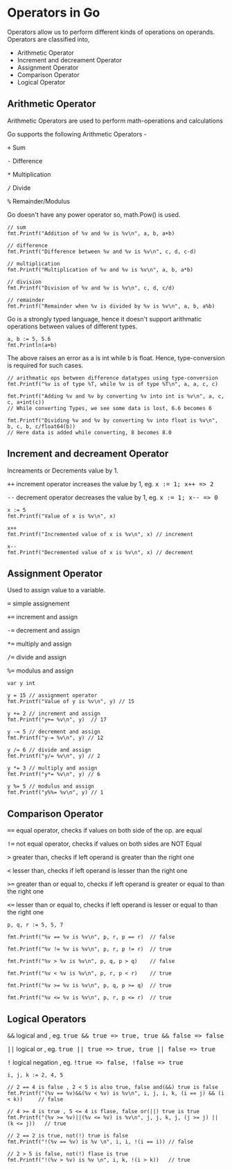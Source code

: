 # Operators in Go

Operators allow us to perform different kinds of operations on operands. Operators are classified into,

- Arithmetic Operator
- Increment and decreament Operator
- Assignment Operator
- Comparison Operator
- Logical Operator

## Arithmetic Operator

Arithmetic Operators are used to perform math-operations and calculations

Go supports the following Arithmetic Operators -

<kbd>+</kbd>  Sum

<kbd>-</kbd>  Difference

<kbd>*</kbd>  Multiplication

<kbd>/</kbd>  Divide

<kbd>%</kbd>  Remainder/Modulus

Go doesn't have any power operator so, math.Pow() is used.

```
// sum
fmt.Printf("Addition of %v and %v is %v\n", a, b, a+b)

// difference
fmt.Printf("Difference between %v and %v is %v\n", c, d, c-d)

// multiplication
fmt.Printf("Multiplication of %v and %v is %v\n", a, b, a*b)

// division
fmt.Printf("Division of %v and %v is %v\n", c, d, c/d)

// remainder
fmt.Printf("Remainder when %v is divided by %v is %v\n", a, b, a%b)
```

Go is a strongly typed language, hence it doesn't support arithmatic operations between values of different types.

```
a, b := 5, 5.6
fmt.Println(a+b)
```

The above raises an error as a is int while b is float. Hence, type-conversion is required for such cases.

```
// arithmatic ops between difference datatypes using type-conversion
fmt.Printf("%v is of type %T, while %v is of type %T\n", a, a, c, c)

fmt.Printf("Adding %v and %v by converting %v into int is %v\n", a, c, c, a+int(c))
// While converting Types, we see some data is lost, 6.6 becomes 6

fmt.Printf("Dividing %v and %v by converting %v into float is %v\n", b, c, b, c/float64(b))
// Here data is added while converting, 8 becomes 8.0
```

## Increment and decreament Operator

Increaments or Decrements value by 1. 

<kbd>++</kbd> increment operator increases the value by 1, eg. <kbd>x := 1; x++ => 2</kbd>

<kbd>--</kbd> decrement operator decreases the value by 1, eg. <kbd>x := 1; x-- => 0</kbd>

```
x := 5
fmt.Printf("Value of x is %v\n", x)

x++
fmt.Printf("Incremented value of x is %v\n", x) // increment

x--
fmt.Printf("Decremented value of x is %v\n", x) // decrement
```

## Assignment Operator

Used to assign value to a variable. 

<kbd>=</kbd>   simple assignement

<kbd>+=</kbd>  increment and assign

<kbd>-=</kbd>  decrement and assign

<kbd>*=</kbd>  multiply and assign

<kbd>/=</kbd>  divide and assign

<kbd>%=</kbd>  modulus and assign

```
var y int

y = 15 // assignment operator
fmt.Printf("Value of y is %v\n", y) // 15
	
y += 2 // increment and assign
fmt.Printf("y+= %v\n", y)  // 17

y -= 5 // decrement and assign
fmt.Printf("y-= %v\n", y) // 12

y /= 6 // divide and assign
fmt.Printf("y/= %v\n", y) // 2

y *= 3 // multiply and assign
fmt.Printf("y*= %v\n", y) // 6

y %= 5 // modulus and assign
fmt.Printf("y%%= %v\n", y) // 1
```

## Comparison Operator

<kbd>==</kbd>  equal operator, checks if values on both side of the op. are equal

<kbd>!=</kbd>  not equal operator, checks if values on both sides are NOT Equal

<kbd>></kbd>  greater than, checks if left operand is greater than the right one

<kbd><</kbd>   lesser than, checks if left operand is lesser than the right one

<kbd>>=</kbd>  greater than or equal to, checks if left operand is greater or equal to than the right one

<kbd><=</kbd>  lesser than or equal to, checks if left operand is lesser or equal to than the right one

```
p, q, r := 5, 5, 7

fmt.Printf("%v == %v is %v\n", p, r, p == r)  // false

fmt.Printf("%v != %v is %v\n", p, r, p != r)  // true

fmt.Printf("%v > %v is %v\n", p, q, p > q)    // false

fmt.Printf("%v < %v is %v\n", p, r, p < r)    // true

fmt.Printf("%v >= %v is %v\n", p, q, p >= q)  // true

fmt.Printf("%v <= %v is %v\n", p, r, p <= r)  // true
```

## Logical Operators

<kbd>&&</kbd>  logical and , eg. <kbd>true && true => true, true && false => false</kbd>

<kbd>||</kbd>  logical or , eg. <kbd>true || true => true, true || false => true</kbd>

<kbd>!</kbd>   logical negation , eg. <kbd> !true => false, !false => true</kbd>

```
i, j, k := 2, 4, 5

// 2 == 4 is false , 2 < 5 is also true, false and(&&) true is false
fmt.Printf("(%v == %v)&&(%v < %v) is %v\n", i, j, i, k, (i == j) && (i < k))     // false

// 4 >= 4 is true , 5 <= 4 is flase, false or(||) true is true
fmt.Printf("(%v >= %v)||(%v <= %v) is %v\n", j, j, k, j, (j >= j) || (k <= j))   // true

// 2 == 2 is true, not(!) true is false
fmt.Printf("!(%v == %v) is %v \n", i, i, !(i == i)) // false

// 2 > 5 is false, not(!) flase is true
fmt.Printf("!(%v > %v) is %v \n", i, k, !(i > k))   // true
```